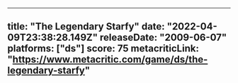 
---
title: "The Legendary Starfy"
date: "2022-04-09T23:38:28.149Z"
releaseDate: "2009-06-07"
platforms: ["ds"]
score: 75
metacriticLink: "https://www.metacritic.com/game/ds/the-legendary-starfy"
---
